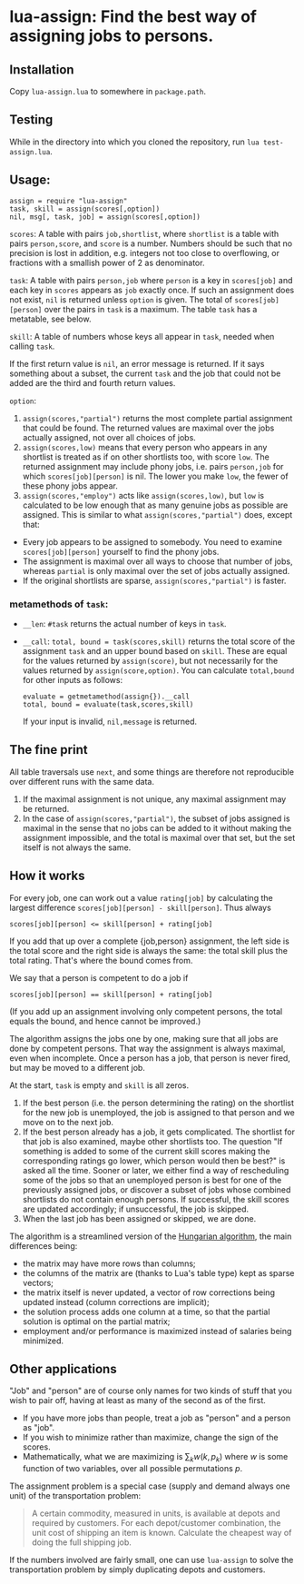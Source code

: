 lua-assign: Find the best way of assigning jobs to persons.
===========================================================

Installation
------------

Copy `lua-assign.lua` to somewhere in `package.path`.

Testing
-------

While in the directory into which you cloned the repository, run `lua test-assign.lua`.

Usage:
------

    assign = require "lua-assign"
    task, skill = assign(scores[,option])
    nil, msg[, task, job] = assign(scores[,option])

`scores`: A table with pairs `job,shortlist`, where `shortlist` is a table with pairs `person,score`, and `score` is a number. Numbers should be such that no precision is lost in addition, e.g. integers not too close to overflowing, or fractions with a smallish power of 2 as denominator. 

`task`: A table with pairs `person,job` where `person` is a key in `scores[job]` and each key in `scores` appears as `job` exactly once. If such an assignment does not exist, `nil` is returned unless `option` is given. The total of `scores[job][person]` over the pairs in `task` is a maximum. The table `task` has a metatable, see below.

`skill`: A table of numbers whose keys all appear in `task`, needed when calling `task`. 

If the first return value is `nil`, an error message is returned. If it says something about a subset, the current `task` and the job that could not be added are the third and fourth return values.

`option`:

1.  `assign(scores,"partial")` returns the most complete partial assignment that could be found. The returned values are maximal over the jobs actually assigned, not over all choices of jobs.
2.  `assign(scores,low)` means that every person who appears in any shortlist is treated as if on other shortlists too, with score `low`. The returned assignment may include phony jobs, i.e. pairs `person,job` for which `scores[job][person]` is nil. The lower you make `low`, the fewer of these phony jobs appear.
3.  `assign(scores,"employ")` acts like `assign(scores,low)`, but `low` is calculated to be low enough that as many genuine jobs as possible are assigned. This is similar to what `assign(scores,"partial")` does, except that:

   - Every job appears to be assigned to somebody. You need to examine `scores[job][person]` yourself to find the phony jobs.
   - The assignment is maximal over all ways to choose that number of jobs, whereas `partial` is only maximal over the set of jobs actually assigned.
   - If the original shortlists are sparse, `assign(scores,"partial")` is faster.

### metamethods of `task`:

-   `__len`: `#task` returns the actual number of keys in `task`.
-   `__call`: `total, bound = task(scores,skill)` returns the total score
     of the assignment `task` and an upper bound based on `skill`. These
     are equal for the values returned by `assign(score)`, but not necessarily for the values returned by `assign(score,option)`. You can calculate `total,bound` for other inputs as follows:

        evaluate = getmetamethod(assign{}).__call
        total, bound = evaluate(task,scores,skill)

    If your input is invalid, `nil,message` is returned.

The fine print
--------------

All table traversals use `next`, and some things are therefore not reproducible over different runs with the same data.

1.  If the maximal assignment is not unique, any maximal assignment may be returned.
2.  In the case of `assign(scores,"partial")`, the subset of jobs assigned is maximal in the sense that no jobs can be added to it without making the assignment impossible, and the total is maximal over that set, but the set itself is not always the same.

How it works
------------

For every job, one can work out a value `rating[job]` by calculating the largest difference `scores[job][person] - skill[person]`. Thus always

    scores[job][person] <= skill[person] + rating[job]

If you add that up over a complete {job,person} assignment, the left side is the total score and the right side is always the same: the total skill plus the total rating. That's where the bound comes from.

We say that a person is competent to do a job if

    scores[job][person] == skill[person] + rating[job]

(If you add up an assignment involving only competent persons, the total
equals the bound, and hence cannot be improved.)

The algorithm assigns the jobs one by one, making sure that all jobs are done by competent persons. That way the assignment is always maximal, even when incomplete. Once a person has a job, that person is never fired, but may be moved to a different job.

At the start, `task` is empty and `skill` is all zeros.

1.  If the best person (i.e. the person determining the rating) on the
     shortlist for the new job is unemployed, the job is assigned to that person and we move on to the next job.
2.  If the best person already has a job, it gets complicated. The shortlist for that job is also examined, maybe other shortlists too. The question "If something is added to some of the current skill scores making the corresponding ratings go lower, which person would then be best?" is asked all the time. Sooner or later, we either find a way of rescheduling some of the jobs so that an unemployed person is best for one of the previously assigned jobs, or discover a subset of jobs whose combined shortlists do not contain enough persons. If successful, the skill scores are updated accordingly; if unsuccessful, the job is skipped.
3.  When the last job has been assigned or skipped, we are done.

The algorithm is a streamlined version of the [Hungarian algorithm]([http://en.wikipedia.org/wiki/Hungarian\_algorithm](http://en.wikipedia.org/wiki/Hungarian_algorithm)), the main differences being:

-   the matrix may have more rows than columns;
-   the columns of the matrix are (thanks to Lua's table type) kept as sparse vectors;
-   the matrix itself is never updated, a vector of row corrections being updated instead (column corrections are implicit);
-   the solution process adds one column at a time, so that the partial solution is optimal on the partial matrix;
-   employment and/or performance is maximized instead of salaries being minimized.

Other applications
------------------

"Job" and "person" are of course only names for two kinds of stuff that you wish to pair off, having at least as many of the second as of the first.

- If you have more jobs than people, treat a job as "person" and a person as "job".
- If you wish to minimize rather than maximize, change the sign of the scores.
- Mathematically, what we are maximizing is $\sum_k w(k,p_k)$ where $w$ is some function of two variables, over all possible permutations $p.$

The assignment problem is a special case (supply and demand always one unit) of the transportation problem:

> A certain commodity, measured in units, is available at depots and required by customers. For each depot/customer combination, the unit cost of shipping an item is known. Calculate the cheapest way of doing the full shipping job.

If the numbers involved are fairly small, one can use `lua-assign` to solve the transportation problem by simply duplicating depots and customers.



